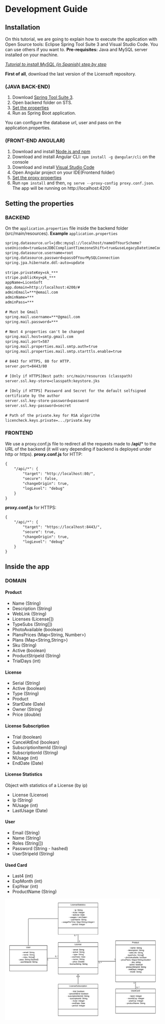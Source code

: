 #  Development Guide

## Installation
On this tutorial, we are going to explain how to execute the application with Open Source tools: Eclipse Spring Tool Suite 3 and Visual Studio Code. You can use others if you want to.
**Pre-requisites:** Java and MySQL server installed on your machine.

[ *Tutorial to install MySQL (in Spanish) step by step*](https://www.profesionalreview.com/2018/12/13/mysql-windows-10/)

**First of all**, download the last version of the Licensoft repository.
### (JAVA BACK-END)
1. Download [Spring Tool Suite 3](https://spring.io/tools3/sts/all).
2. Open backend folder on STS.
3. [Set the properties](#setting-properties-backend)
4. Run as Spring Boot application.

You can configure the database url, user and pass on the application.properties.

### (FRONT-END ANGULAR)
 1. Download and install [Node.js and npm](https://nodejs.org/en/)
 2. Download and install Angular CLI: `npm install -g @angular/cli` on the console
 3. Download and install [Visual Studio Code](https://code.visualstudio.com/)
 4. Open Angular project on your IDE(Frontend folder)
 5. [Set the proxy properties](#setting-properties-frontend)
 6. Run `npm install` and then, `ng serve --proxy-config proxy.conf.json`. The app will be running on http://localhost:4200

## Setting the properties

### BACKEND <a name="setting-properties-backend"></a>
On the `application.properties` file inside the backend folder (src/main/resources).
**Example** `application.properties`
```
spring.datasource.url=jdbc:mysql://localhost/nameOfYourScheme?useUnicode=true&useJDBCCompliantTimezoneShift=true&useLegacyDatetimeCode=false&serverTimezone=UC
spring.datasource.username=root
spring.datasource.password=passOfYourMySQLConnection
spring.jpa.hibernate.ddl-auto=update

stripe.privateKey=sk_***
stripe.publicKey=pk_***
appName=LicenSoft
app.domain=http://localhost:4200/#
adminEmail=***@email.com
adminName=***
adminPass=***

# Must be Gmail
spring.mail.username=***@gmail.com
spring.mail.password=***

# Next 4 properties can't be changed
spring.mail.host=smtp.gmail.com
spring.mail.port=587
spring.mail.properties.mail.smtp.auth=true
spring.mail.properties.mail.smtp.starttls.enable=true

# 8443 for HTTPS, 80 for HTTP.
server.port=8443/80

# [Only if HTTPS]Best path: src/main/resources (classpath)
server.ssl.key-store=classpath:keystore.jks 

# [Only if HTTPS] Password and Secret for the default selfsigned certificate by the author
server.ssl.key-store-password=password
server.ssl.key-password=secret

# Path of the private.key for RSA algorithm
licencheck.keys.private=.../private.key

```

### FRONTEND <a name="setting-properties-frontend"></a>
We use a proxy.conf.js file to redirect all the requests made to **/api/*** to the URL of the backend (it will vary depending if backend is deployed under http or https).
 **proxy.conf.js** for HTTP:
```
{
	"/api/*": {
		"target": "http://localhost:80/",
		"secure": false,
		"changeOrigin": true,
		"logLevel": "debug"
	}
}
```
 **proxy.conf.js** for HTTPS:
```
{
	"/api/*": {
		"target": "https://localhost:8443/",
		"secure": true,
		"changeOrigin": true,
		"logLevel": "debug"
	}
}
```
## Inside the app
### DOMAIN
####  Product
* Name (String)
* Description (String)
* WebLink (String)
* Licenses  (License[])
* TypeSubs (String[]) 
* PhotoAvailable (boolean)
* PlansPrices (Map<String, Number>)
* Plans (Map<String,String>)
* Sku (String)
* Active (boolean)
* ProductStripeId (String)
* TrialDays (int)

#### License
* Serial (String)
* Active (boolean)
* Type (String)
* Product
* StartDate (Date)
* Owner (String)
* Price (double)

#### License Subscription
* Trial (boolean)
* CancelAtEnd (boolean)
* SubscriptionItemId (String)
* SubscriptionId (String)
* NUsage (int)
* EndDate (Date)

#### License Statistics
Object with statistics of a License (by ip)
* License (License)
* Ip (String)
* NUsage (int)
* LastUsage (Date)


#### User
* Email (String)
* Name (String)
* Roles (String[])
* Password (String - hashed)
* UserStripeId (String)

#### Used Card
*	Last4 (int)
*	ExpMonth (int)
*	ExpYear (int)
*	ProductName (String)

![UML Class Diagram](images/DiagramaUMLClases.png)
